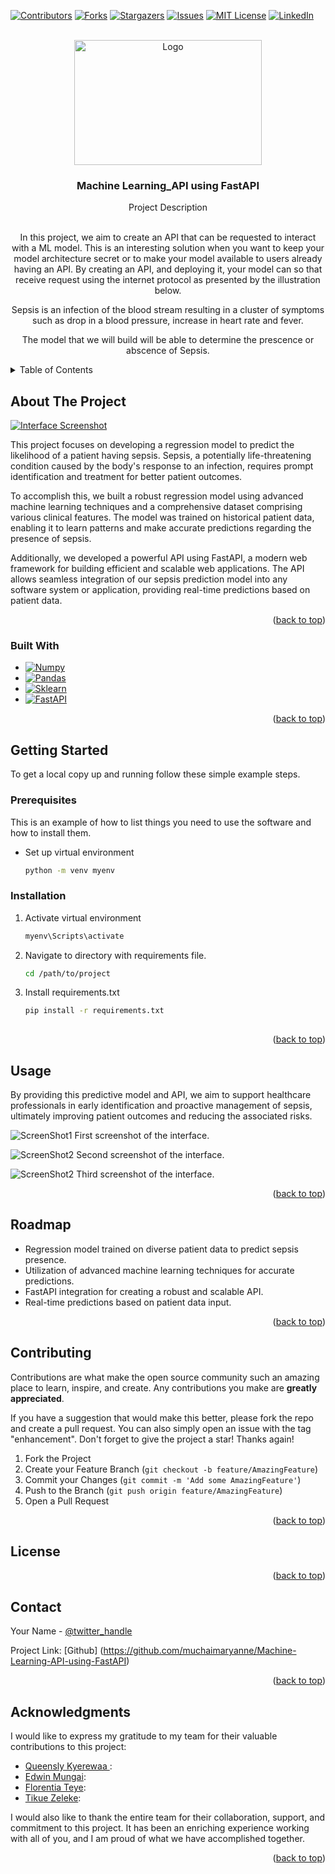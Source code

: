 <!-- Improved compatibility of back to top link: See: https://github.com/othneildrew/Best-README-Template/pull/73 -->
<a name="readme-top"></a>
<!--
*** Thanks for checking out the Best-README-Template. If you have a suggestion
*** that would make this better, please fork the repo and create a pull request
*** or simply open an issue with the tag "enhancement".
*** Don't forget to give the project a star!
*** Thanks again! Now go create something AMAZING! :D
-->



<!-- PROJECT SHIELDS -->
<!--
*** I'm using markdown "reference style" links for readability.
*** Reference links are enclosed in brackets [ ] instead of parentheses ( ).
*** See the bottom of this document for the declaration of the reference variables
*** for contributors-url, forks-url, etc. This is an optional, concise syntax you may use.
*** https://www.markdownguide.org/basic-syntax/#reference-style-links
-->
[![Contributors][contributors-shield]][contributors-url]
[![Forks][forks-shield]][forks-url]
[![Stargazers][stars-shield]][stars-url]
[![Issues][issues-shield]][issues-url]
[![MIT License][license-shield]][license-url]
[![LinkedIn][linkedin-shield]][linkedin-url]



<!-- PROJECT LOGO -->
<br />
<div align="center">
  <a href="https://i.morioh.com/2022/08/13/e9f19675.webp">
    <img src="https://i.morioh.com/2022/08/13/e9f19675.webp" alt="Logo" width="300" height="200">
  </a>

<h3 align="center">Machine Learning_API using FastAPI</h3>
 Project Description
  <p align="center">
   
 <br />
   In this project, we aim to create an API that can be requested to interact with a ML model. This is an interesting solution when you want to keep your model architecture secret or to make your model available to users already having an API. By creating an API, and deploying it, your model can so that receive request using the internet protocol as presented by the illustration below.

Sepsis is an infection of the blood stream resulting in a cluster of symptoms such as drop in a blood pressure, increase in heart rate and fever.

The model that we will build will be able to determine the prescence or abscence of Sepsis.

    
  </p>
</div>



<!-- TABLE OF CONTENTS -->
<details>
  <summary>Table of Contents</summary>
  <ol>
    <li>
      <a href="#about-the-project">About The Project</a>
      <ul>
        <li><a href="#built-with">Built With</a></li>
      </ul>
    </li>
    <li>
      <a href="#getting-started">Getting Started</a>
      <ul>
        <li><a href="#prerequisites">Prerequisites</a></li>
        <li><a href="#installation">Installation</a></li>
      </ul>
    </li>
    <li><a href="#usage">Usage</a></li>
    <li><a href="#roadmap">Roadmap</a></li>
    <li><a href="#contributing">Contributing</a></li>
    <li><a href="#license">License</a></li>
    <li><a href="#contact">Contact</a></li>
    <li><a href="#acknowledgments">Acknowledgments</a></li>
  </ol>
</details>



<!-- ABOUT THE PROJECT -->
## About The Project

[![Interface Screenshot][interface-screenshot]](assets/snip1.PNG) 

This project focuses on developing a regression model to predict the likelihood of a patient having sepsis. Sepsis, a potentially life-threatening condition caused by the body's response to an infection, requires prompt identification and treatment for better patient outcomes.

To accomplish this, we built a robust regression model using advanced machine learning techniques and a comprehensive dataset comprising various clinical features. The model was trained on historical patient data, enabling it to learn patterns and make accurate predictions regarding the presence of sepsis.

Additionally, we developed a powerful API using FastAPI, a modern web framework for building efficient and scalable web applications. The API allows seamless integration of our sepsis prediction model into any software system or application, providing real-time predictions based on patient data. 

<p align="right">(<a href="#readme-top">back to top</a>)</p>



### Built With

* [![Numpy][Numpy.py]][Numpy-url]
* [![Pandas][Pandas.np]][Pandas-url]
* [![Sklearn][Sklearn]][Sklearn-url]
* [![FastAPI][FastAPI]][FastAPI-url]


<p align="right">(<a href="#readme-top">back to top</a>)</p>



<!-- GETTING STARTED -->
## Getting Started


To get a local copy up and running follow these simple example steps.

### Prerequisites

This is an example of how to list things you need to use the software and how to install them.
* Set up virtual environment
  ```sh
  python -m venv myenv
  ```

### Installation

1. Activate virtual environment
   ```sh
   myenv\Scripts\activate
   ```
2. Navigate to directory with requirements file.
   ```sh
   cd /path/to/project
   ```
3. Install requirements.txt
   ```sh
   pip install -r requirements.txt
  

<p align="right">(<a href="#readme-top">back to top</a>)</p>



<!-- USAGE EXAMPLES -->
## Usage

By providing this predictive model and API, we aim to support healthcare professionals in early identification and proactive management of sepsis, ultimately improving patient outcomes and reducing the associated risks.



![ScreenShot1](assets/snip1.PNG)
First screenshot of the interface.

![ScreenShot2](assets/snip2.PNG)
Second screenshot of the interface.

![ScreenShot2](assets/snip3.PNG)
Third screenshot of the interface.


<p align="right">(<a href="#readme-top">back to top</a>)</p>



<!-- ROADMAP -->
## Roadmap

- Regression model trained on diverse patient data to predict sepsis presence.
- Utilization of advanced machine learning techniques for accurate predictions.
- FastAPI integration for creating a robust and scalable API.
- Real-time predictions based on patient data input.



<p align="right">(<a href="#readme-top">back to top</a>)</p>



<!-- CONTRIBUTING -->
## Contributing

Contributions are what make the open source community such an amazing place to learn, inspire, and create. Any contributions you make are **greatly appreciated**.

If you have a suggestion that would make this better, please fork the repo and create a pull request. You can also simply open an issue with the tag "enhancement".
Don't forget to give the project a star! Thanks again!

1. Fork the Project
2. Create your Feature Branch (`git checkout -b feature/AmazingFeature`)
3. Commit your Changes (`git commit -m 'Add some AmazingFeature'`)
4. Push to the Branch (`git push origin feature/AmazingFeature`)
5. Open a Pull Request

<p align="right">(<a href="#readme-top">back to top</a>)</p>



<!-- LICENSE -->
## License



<p align="right">(<a href="#readme-top">back to top</a>)</p>



<!-- CONTACT -->
## Contact

Your Name - [@twitter_handle](https://twitter.com/muchaimaryanne) 

Project Link: [Github] (https://github.com/muchaimaryanne/Machine-Learning-API-using-FastAPI)

<p align="right">(<a href="#readme-top">back to top</a>)</p>



<!-- ACKNOWLEDGMENTS -->
## Acknowledgments


I would like to express my gratitude to my team for their valuable contributions to this project:


* [Queensly Kyerewaa ](https://github.com/teammate3):
* [Edwin Mungai](https://github.com/teammate3):
* [Florentia Teye](https://github.com/teammate3):
* [Tikue Zeleke](https://github.com/teammate3):

I would also like to thank the entire team for their collaboration, support, and commitment to this project. It has been an enriching experience working with all of you, and I am proud of what we have accomplished together.

<p align="right">(<a href="#readme-top">back to top</a>)</p>



<!-- MARKDOWN LINKS & IMAGES -->
<!-- https://www.markdownguide.org/basic-syntax/#reference-style-links -->
[contributors-shield]: https://img.shields.io/github/contributors/github_username/repo_name.svg?style=for-the-badge
[contributors-url]: https://github.com/github_username/repo_name/graphs/contributors
[forks-shield]: https://img.shields.io/github/forks/github_username/repo_name.svg?style=for-the-badge
[forks-url]: https://github.com/github_username/repo_name/network/members
[stars-shield]: https://img.shields.io/github/stars/github_username/repo_name.svg?style=for-the-badge
[stars-url]: https://github.com/github_username/repo_name/stargazers
[issues-shield]: https://img.shields.io/github/issues/github_username/repo_name.svg?style=for-the-badge
[issues-url]: https://github.com/github_username/repo_name/issues
[license-shield]: https://img.shields.io/github/license/github_username/repo_name.svg?style=for-the-badge
[license-url]: https://github.com/github_username/repo_name/blob/master/LICENSE.txt
[linkedin-shield]: https://img.shields.io/badge/-LinkedIn-black.svg?style=for-the-badge&logo=linkedin&colorB=555
[linkedin-url]: https://linkedin.com/in/muchaimaryanne
[interface-screenshot]: assets/snip1.PNG 
[Next.js]: https://img.shields.io/badge/next.js-000000?style=for-the-badge&logo=nextdotjs&logoColor=white
[Next-url]: https://nextjs.org/
[Numpy.py]: https://img.shields.io/badge/numpy-numpy-blue
[Numpy-url]: https://numpy.org/
[Pandas.np]: https://img.shields.io/badge/Pandas-Pandas-brightgreen
[Pandas-url]: https://pandas.pydata.org/
[Sklearn]: https://img.shields.io/badge/Sklearn-Sklearn-red
[SKlearn-url]: https://scikit-learn.org/
[FastAPI]: https://img.shields.io/badge/FastAPI-FastAPI-lightgrey
[FastAPI-url]: https://fastapi.tiangolo.com/lo/
